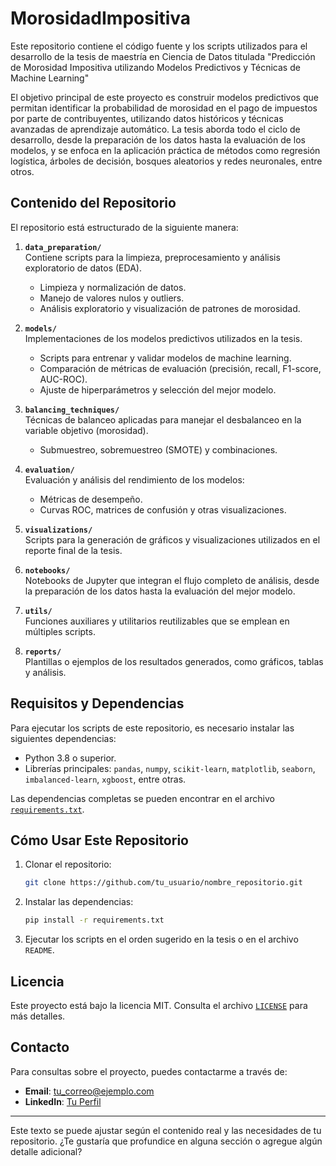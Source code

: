 # MorosidadImpositiva
Este repositorio contiene el código fuente y los scripts utilizados para el desarrollo de la tesis de maestría en Ciencia de Datos titulada "Predicción de Morosidad Impositiva utilizando Modelos Predictivos y Técnicas de Machine Learning" 

El objetivo principal de este proyecto es construir modelos predictivos que permitan identificar la probabilidad de morosidad en el pago de impuestos por parte de contribuyentes, utilizando datos históricos y técnicas avanzadas de aprendizaje automático. La tesis aborda todo el ciclo de desarrollo, desde la preparación de los datos hasta la evaluación de los modelos, y se enfoca en la aplicación práctica de métodos como regresión logística, árboles de decisión, bosques aleatorios y redes neuronales, entre otros.


## Contenido del Repositorio

El repositorio está estructurado de la siguiente manera:

1. **`data_preparation/`**  
   Contiene scripts para la limpieza, preprocesamiento y análisis exploratorio de datos (EDA).  
   - Limpieza y normalización de datos.  
   - Manejo de valores nulos y outliers.  
   - Análisis exploratorio y visualización de patrones de morosidad.

2. **`models/`**  
   Implementaciones de los modelos predictivos utilizados en la tesis.  
   - Scripts para entrenar y validar modelos de machine learning.  
   - Comparación de métricas de evaluación (precisión, recall, F1-score, AUC-ROC).  
   - Ajuste de hiperparámetros y selección del mejor modelo.

3. **`balancing_techniques/`**  
   Técnicas de balanceo aplicadas para manejar el desbalanceo en la variable objetivo (morosidad).  
   - Submuestreo, sobremuestreo (SMOTE) y combinaciones.  

4. **`evaluation/`**  
   Evaluación y análisis del rendimiento de los modelos:  
   - Métricas de desempeño.  
   - Curvas ROC, matrices de confusión y otras visualizaciones.  

5. **`visualizations/`**  
   Scripts para la generación de gráficos y visualizaciones utilizados en el reporte final de la tesis.  

6. **`notebooks/`**  
   Notebooks de Jupyter que integran el flujo completo de análisis, desde la preparación de los datos hasta la evaluación del mejor modelo.

7. **`utils/`**  
   Funciones auxiliares y utilitarios reutilizables que se emplean en múltiples scripts.

8. **`reports/`**  
   Plantillas o ejemplos de los resultados generados, como gráficos, tablas y análisis.

## Requisitos y Dependencias

Para ejecutar los scripts de este repositorio, es necesario instalar las siguientes dependencias:

- Python 3.8 o superior.  
- Librerías principales: `pandas`, `numpy`, `scikit-learn`, `matplotlib`, `seaborn`, `imbalanced-learn`, `xgboost`, entre otras.  

Las dependencias completas se pueden encontrar en el archivo [`requirements.txt`](requirements.txt).

## Cómo Usar Este Repositorio

1. Clonar el repositorio:  
   ```bash
   git clone https://github.com/tu_usuario/nombre_repositorio.git
   ```

2. Instalar las dependencias:  
   ```bash
   pip install -r requirements.txt
   ```

3. Ejecutar los scripts en el orden sugerido en la tesis o en el archivo `README`.

## Licencia

Este proyecto está bajo la licencia MIT. Consulta el archivo [`LICENSE`](LICENSE) para más detalles.

## Contacto

Para consultas sobre el proyecto, puedes contactarme a través de:  
- **Email**: tu_correo@ejemplo.com  
- **LinkedIn**: [Tu Perfil](https://www.linkedin.com/in/tu_usuario)  

---

Este texto se puede ajustar según el contenido real y las necesidades de tu repositorio. ¿Te gustaría que profundice en alguna sección o agregue algún detalle adicional?
